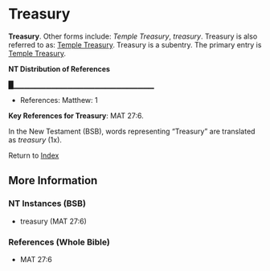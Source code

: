 # Treasury
**Treasury**. 
Other forms include: 
*Temple Treasury*, *treasury*. 
Treasury is also referred to as: 
[Temple Treasury](Corban.md). 
Treasury is a subentry. The primary entry is 
[Temple Treasury](Corban.md). 


**NT Distribution of References**

█▁▁▁▁▁▁▁▁▁▁▁▁▁▁▁▁▁▁▁▁▁▁▁▁▁▁
* References: Matthew: 1



**Key References for Treasury**: 
MAT 27:6. 




In the New Testament (BSB), words representing “Treasury” are translated as 
*treasury* (1x). 


Return to [Index](00-Index.md)

## More Information

### NT Instances (BSB)

* treasury (MAT 27:6)



### References (Whole Bible)

* MAT 27:6



